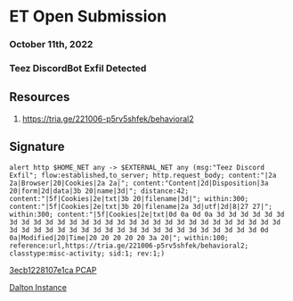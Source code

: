 # ET Open Submission
### October 11th, 2022
### Teez DiscordBot Exfil Detected


## Resources

1. https://tria.ge/221006-p5rv5shfek/behavioral2



## Signature

```alert http $HOME_NET any -> $EXTERNAL_NET any (msg:"Teez Discord Exfil"; flow:established,to_server; http.request_body; content:"|2a 2a|Browser|20|Cookies|2a 2a|"; content:"Content|2d|Disposition|3a 20|form|2d|data|3b 20|name|3d|"; distance:42; content:"|5f|Cookies|2e|txt|3b 20|filename|3d|"; within:300; content:"|5f|Cookies|2e|txt|3b 20|filename|2a 3d|utf|2d|8|27 27|"; within:300; content:"|5f|Cookies|2e|txt|0d 0a 0d 0a 3d 3d 3d 3d 3d 3d 3d 3d 3d 3d 3d 3d 3d 3d 3d 3d 3d 3d 3d 3d 3d 3d 3d 3d 3d 3d 3d 3d 3d 3d 3d 3d 3d 3d 3d 3d 3d 3d 3d 3d 3d 3d 3d 3d 3d 3d 3d 3d 3d 3d 0d 0a|Modified|20|Time|20 20 20 20 20 3a 20|"; within:100; reference:url,https://tria.ge/221006-p5rv5shfek/behavioral2; classtype:misc-activity; sid:1; rev:1;)```


[3ecb1228107e1ca PCAP](3ecb1228107e1ca.pcap)

[Dalton Instance](https://dalton.centraliowacybersec.com)
